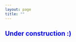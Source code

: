 ```yaml
---
layout: page
title: ""
---
```



## <span style = 'color:blue'> **Under construction** :)</span>



